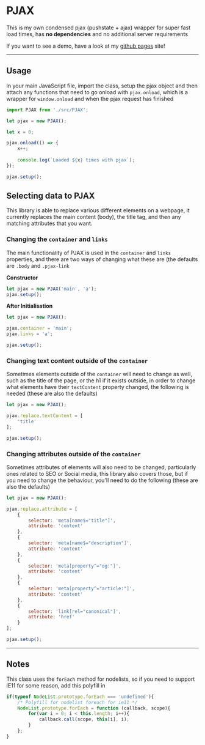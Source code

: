 # PJAX
This is my own condensed pjax (pushstate + ajax) wrapper for super fast load times, has **no dependencies** and no additional server requirements

If you want to see a demo, have a look at my [github pages](https://zeraphie.github.io/) site!

---

## Usage
In your main JavaScript file, import the class, setup the pjax object and then attach any functions that need to go onload with `pjax.onload`, which is a wrapper for `window.onload` and when the pjax request has finished

```javascript
import PJAX from './src/PJAX';

let pjax = new PJAX();

let x = 0;

pjax.onload(() => {
    x++;
    
    console.log(`Loaded ${x} times with pjax`);
});

pjax.setup();
```

## Selecting data to PJAX
This library is able to replace various different elements on a webpage, it currently replaces the main content (body), the title tag, and then any matching attributes that you want.

### Changing the `container` and `links`
The main functionality of PJAX is used in the `container` and `links` properties, and there are two ways of changing what these are (the defaults are `.body` and `.pjax-link`

**Constructor**
```javascript
let pjax = new PJAX('main', 'a');
pjax.setup();
```

**After Initialisation**
```javascript
let pjax = new PJAX();

pjax.container = 'main';
pjax.links = 'a';

pjax.setup();
```

### Changing text content outside of the `container`
Sometimes elements outside of the `container` will need to change as well, such as the title of the page, or the h1 if it exists outside, in order to change what elements have their `textContent` property changed, the following is needed (these are also the defaults)

```javascript
let pjax = new PJAX();

pjax.replace.textContent = [
    'title'
];

pjax.setup();
```

### Changing attributes outside of the `container`
Sometimes attributes of elements will also need to be changed, particularly ones related to SEO or Social media, this library also covers those, but if you need to change the behaviour, you'll need to do the following (these are also the defaults)

```javascript
let pjax = new PJAX();

pjax.replace.attribute = [
    {
        selector: 'meta[name$="title"]',
        attribute: 'content'
    },
    {
        selector: 'meta[name$="description"]',
        attribute: 'content'
    },
    {
        selector: 'meta[property^="og:"]',
        attribute: 'content'
    },
    {
        selector: 'meta[property^="article:"]',
        attribute: 'content'
    },
    {
        selector: 'link[rel="canonical"]',
        attribute: 'href'
    }
];

pjax.setup();
```

---

## Notes
This class uses the `forEach` method for nodelists, so if you need to support IE11 for some reason, add this polyfill in
```javascript
if(typeof NodeList.prototype.forEach === 'undefined'){
    /* Polyfill for nodelist foreach for ie11 */		
    NodeList.prototype.forEach = function (callback, scope){
        for(var i = 0; i < this.length; i++){
            callback.call(scope, this[i], i);
        }
    };
}
```

